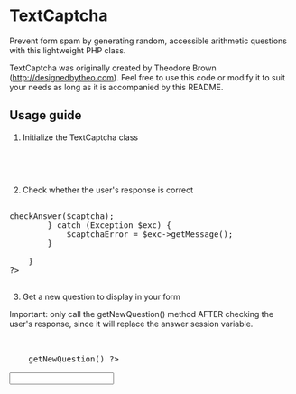 TextCaptcha
===========

Prevent form spam by generating random, accessible arithmetic questions with this lightweight PHP class.

TextCaptcha was originally created by Theodore Brown (http://designedbytheo.com). Feel free to use this code or modify it to suit your needs as long as it is accompanied by this README.

Usage guide
-----------

1. Initialize the TextCaptcha class

<pre>

<?php
    $textCaptcha = new TextCaptcha();
?>

</pre>

2. Check whether the user's response is correct

<pre>

<?php
    if (isset($_POST['captcha'])) {
        $captcha = $_POST['captcha'];
        
        try {
            $textCaptcha->checkAnswer($captcha);
        } catch (Exception $exc) {
            $captchaError = $exc->getMessage();
        }

    }
?>

</pre>

3. Get a new question to display in your form

Important: only call the getNewQuestion() method AFTER checking the user's response, since it will replace the answer session variable.

<pre>

<label for="captcha-field">
    <?php echo $textCaptcha->getNewQuestion() ?>
</label>
<input type="text" name="captcha" id="captcha-field" />

</pre>
